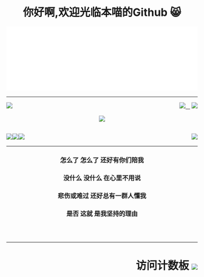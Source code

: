 <div align="center">
  
# 你好啊,欢迎光临本喵的Github :smile_cat:

<img src="https://raw.githubusercontent.com/DavidSciMeow/DavidSciMeow/238f4c03107f7aa7425314227d377cc433e1ad95/my.svg" alt="/" />
 
****
  
<div align="right">
  
  <a href="https://www.microsoft.com/windows/get-windows-11" ><img align="left" src="https://img.shields.io/badge/Windows-11%20Pro-red" /></a>
  
  <a href="https://ubuntu.com/" ><img src="https://img.shields.io/badge/Ubuntu-20.04%20Server-yellow" />&nbsp;&nbsp;&nbsp;</a>
  <a href="https://www.linuxfoundation.org/" ><img src="https://img.shields.io/badge/-Linux-fcc624?style=flat-square&logo=linux&logoColor=white" /></a>
  
</div>

<img align="center" src="https://github-readme-stats.vercel.app/api?username=davidscimeow&show_icons=true&count_private=true&bg_color=45,ff6699,bbbbbb&text_color=000000&title_color=000000&icon_color=000000&hide_border=true" />
<br/><br/>
  
<div align="right">
  <a href="https://learn.microsoft.com/zh-cn/dotnet/" ><img align="left" src="https://img.shields.io/badge/.NET-512BD4?style=flat-square&logo=C-Sharp&logoColor=ffffff" /></a>
  <a href="https://visualstudio.com/" ><img align="left" src="https://img.shields.io/badge/IDE-Visual%20Studio%20-007ACC?style=flat-square&logo=Visual-Studio&logoColor=ffffff" /></a>
  <a href="https://code.visualstudio.com/" ><img align="left" src="https://img.shields.io/badge/IDE-Visual%20Studio%20Code-007ACC?style=flat-square&logo=Visual-Studio-Code&logoColor=ffffff" /></a>
  
  <a href="https://git-scm.com/" ><img src="https://img.shields.io/badge/-Git-f05032?style=flat-square&logo=git&logoColor=white" /></a>
</div>

****
  
### 怎么了 怎么了 还好有你们陪我 
### 没什么 没什么 在心里不用说
### 悲伤或难过 还好总有一群人懂我
### 是否  这就  是我坚持的理由

<br/><br/>
  
****
  
<h1 align="right">访问计数板 <img align="center" src="https://profile-counter.glitch.me/davidscimeow/count.svg" /> </h1>
  
</div>
